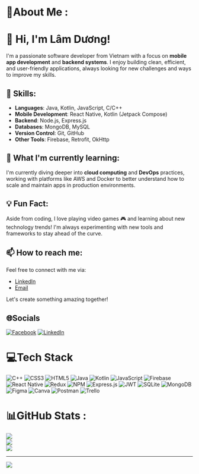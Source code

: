 # 💫About Me :
# 👋 Hi, I'm Lâm Dương!

I'm a passionate software developer from Vietnam with a focus on **mobile app development** and **backend systems**. I enjoy building clean, efficient, and user-friendly applications, always looking for new challenges and ways to improve my skills.

## 🚀 Skills:
- **Languages**: Java, Kotlin, JavaScript, C/C++
- **Mobile Development**: React Native, Kotlin (Jetpack Compose)
- **Backend**: Node.js, Express.js
- **Databases**: MongoDB, MySQL
- **Version Control**: Git, GitHub
- **Other Tools**:  Firebase, Retrofit, OkHttp

## 🌱 What I'm currently learning:
I'm currently diving deeper into **cloud computing** and **DevOps** practices, working with platforms like AWS and Docker to better understand how to scale and maintain apps in production environments.

## 💡 Fun Fact:
Aside from coding, I love playing video games 🎮 and learning about new technology trends! I'm always experimenting with new tools and frameworks to stay ahead of the curve.

## 📫 How to reach me:
Feel free to connect with me via:
- [LinkedIn](www.linkedin.com/in/gnoudmal)
- [Email](mailto:lamduonghgvt@gmail.com)

Let's create something amazing together!


## 🌐Socials
[![Facebook](https://img.shields.io/badge/Facebook-%231877F2.svg?logo=Facebook&logoColor=white)](https://facebook.com/https://www.facebook.com/duoalm) [![LinkedIn](https://img.shields.io/badge/LinkedIn-%230077B5.svg?logo=linkedin&logoColor=white)](https://linkedin.com/in/www.linkedin.com/in/gnoudmal) 

# 💻Tech Stack
![C++](https://img.shields.io/badge/c++-%2300599C.svg?style=for-the-badge&logo=c%2B%2B&logoColor=white) ![CSS3](https://img.shields.io/badge/css3-%231572B6.svg?style=for-the-badge&logo=css3&logoColor=white) ![HTML5](https://img.shields.io/badge/html5-%23E34F26.svg?style=for-the-badge&logo=html5&logoColor=white) ![Java](https://img.shields.io/badge/java-%23ED8B00.svg?style=for-the-badge&logo=java&logoColor=white) ![Kotlin](https://img.shields.io/badge/kotlin-%230095D5.svg?style=for-the-badge&logo=kotlin&logoColor=white) ![JavaScript](https://img.shields.io/badge/javascript-%23323330.svg?style=for-the-badge&logo=javascript&logoColor=%23F7DF1E) ![Firebase](https://img.shields.io/badge/firebase-%23039BE5.svg?style=for-the-badge&logo=firebase) ![React Native](https://img.shields.io/badge/react_native-%2320232a.svg?style=for-the-badge&logo=react&logoColor=%2361DAFB) ![Redux](https://img.shields.io/badge/redux-%23593d88.svg?style=for-the-badge&logo=redux&logoColor=white) ![NPM](https://img.shields.io/badge/NPM-%23000000.svg?style=for-the-badge&logo=npm&logoColor=white) ![Express.js](https://img.shields.io/badge/express.js-%23404d59.svg?style=for-the-badge&logo=express&logoColor=%2361DAFB) ![JWT](https://img.shields.io/badge/JWT-black?style=for-the-badge&logo=JSON%20web%20tokens) ![SQLite](https://img.shields.io/badge/sqlite-%2307405e.svg?style=for-the-badge&logo=sqlite&logoColor=white) ![MongoDB](https://img.shields.io/badge/MongoDB-%234ea94b.svg?style=for-the-badge&logo=mongodb&logoColor=white) 	![Figma](https://img.shields.io/badge/figma-%23F24E1E.svg?style=for-the-badge&logo=figma&logoColor=white) ![Canva](https://img.shields.io/badge/Canva-%2300C4CC.svg?style=for-the-badge&logo=Canva&logoColor=white) ![Postman](https://img.shields.io/badge/Postman-FF6C37?style=for-the-badge&logo=postman&logoColor=white) ![Trello](https://img.shields.io/badge/Trello-%23026AA7.svg?style=for-the-badge&logo=Trello&logoColor=white)
# 📊GitHub Stats :
![](https://github-readme-stats.vercel.app/api?username=GnoudMal&theme=dark&hide_border=false&include_all_commits=false&count_private=true)<br/>
![](https://github-readme-streak-stats.herokuapp.com/?user=GnoudMal&theme=dark&hide_border=false)<br/>
![](https://github-readme-stats.vercel.app/api/top-langs/?username=GnoudMal&theme=dark&hide_border=false&include_all_commits=false&count_private=true&layout=compact)

---
[![](https://visitcount.itsvg.in/api?id=GnoudMal&icon=6&color=4)](https://visitcount.itsvg.in)
